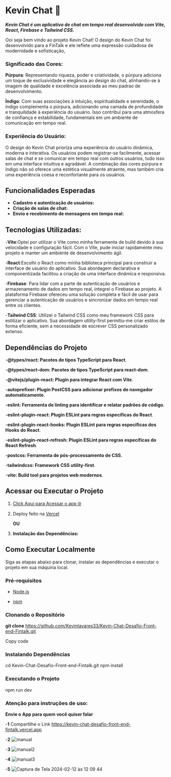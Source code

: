 # Kevin Chat 💬

***Kevin Chat é um aplicativo de chat em tempo real desenvolvido com Vite, React, Firebase e Tailwind CSS.***

<p>Ooi seja bem vindo ao projeto Kevin Chat!
O design do Kevin Chat foi desenvolvido para a FinTalk e ele reflete uma expressão cuidadosa de modernidade e sofisticação, </p>

### Significado das Cores:

**Púrpura**: Representando riqueza, poder e criatividade, o púrpura adiciona um toque de exclusividade e elegância ao design do chat, alinhando-se à imagem de qualidade e excelência associada ao meu padrao de desenvolvimento.

**Índigo**: Com suas associações à intuição, espiritualidade e serenidade, o índigo complementa o púrpura, adicionando uma camada de profundidade e tranquilidade à experiência do usuário. Isso contribui para uma atmosfera de confiança e estabilidade, fundamentais em um ambiente de comunicação em tempo real.

### Experiência do Usuário:
O design do Kevin Chat prioriza uma experiência do usuário dinâmica, moderna e interativa. Os usuários podem registrar-se facilmente, acessar salas de chat e se comunicar em tempo real com outros usuários, tudo isso em uma interface intuitiva e agradável. A combinação das cores púrpura e índigo não só oferece uma estética visualmente atraente, mas também cria uma experiência coesa e reconfortante para os usuários.

## Funcionalidades Esperadas

- **Cadastro e autenticação de usuários:**
- **Criação de salas de chat:** 
- **Envio e recebimento de mensagens em tempo real:**

## Tecnologias Utilizadas:
 -**Vite**:Optei por utilizar o Vite como minha ferramenta de build devido à sua velocidade e configuração fácil. Com o Vite, pude iniciar rapidamente meu projeto e manter um ambiente de desenvolvimento ágil.
 
 -**React**:Escolhi o React como minha biblioteca principal para construir a interface de usuário do aplicativo. Sua abordagem declarativa e componentizada facilitou a criação de uma interface dinâmica e responsiva.
 
 -**Firebase**: Para lidar com a parte de autenticação de usuários e armazenamento de dados em tempo real, integrei o Firebase ao projeto. A plataforma Firebase ofereceu uma solução completa e fácil de usar para gerenciar a autenticação de usuários e sincronizar dados em tempo real entre os clientes.
 
 -**Tailwind CSS**: Utilizei o Tailwind CSS como meu framework CSS para estilizar o aplicativo. Sua abordagem utility-first permitiu-me criar estilos de forma eficiente, sem a necessidade de escrever CSS personalizado extenso.

## Dependências do Projeto
-**@types/react: Pacotes de tipos TypeScript para React**.

-**@types/react-dom: Pacotes de tipos TypeScript para react-dom**.

-**@vitejs/plugin-react: Plugin para integrar React com Vite**.

-**autoprefixer: Plugin PostCSS para adicionar prefixos de navegador automaticamente**.

-**eslint: Ferramenta de linting para identificar e relatar padrões de código**.

-**eslint-plugin-react: Plugin ESLint para regras específicas do React**.

-**eslint-plugin-react-hooks: Plugin ESLint para regras específicas dos Hooks do React**.

-**eslint-plugin-react-refresh: Plugin ESLint para regras específicas do React Refresh**.

-**postcss: Ferramenta de pós-processamento de CSS**.

-**tailwindcss: Framework CSS utility-first**.

-**vite: Build tool para projetos web modernos**.

## Acessar ou Executar o Projeto
1. <a href='https://kevin-chat-desafio-front-end-fintalk.vercel.app/'> Click Aqui para Acessar o app 🌐 </a>
2. Deploy feito na [Vercel](https://vercel.com/)

    **OU**

3. **Instalação das Dependências:**
  

## Como Executar Localmente

Siga as etapas abaixo para clonar, instalar as dependências e executar o projeto em sua máquina local.

### Pré-requisitos

- [Node.js](https://nodejs.org/)

- [npm](https://www.npmjs.com/) 

### Clonando o Repositório

**git clone** https://github.com/Kevintavares33/Kevin-Chat-Desafio-Front-end-Fintalk.git

Copy code

### Instalando Dependências

cd Kevin-Chat-Desafio-Front-end-Fintalk.git
npm install

### Executando o Projeto

npm run dev


### Atenção para instruções de uso:
**Envie o App para quem você quiser falar**

-**1** Compartilhe o Link https://kevin-chat-desafio-front-end-fintalk.vercel.app

-**2**  ![manual](https://github.com/Kevintavares33/Kevin-Chat-Desafio-Front-end-Fintalk/assets/125915861/b2fa9725-d354-4e8d-a920-2173db3023dc)

-**3** ![manual2](https://github.com/Kevintavares33/Kevin-Chat-Desafio-Front-end-Fintalk/assets/125915861/b1e74f1b-8711-47ab-bc8c-ae99bdbdc13b)

-**4** ![manual3](https://github.com/Kevintavares33/Kevin-Chat-Desafio-Front-end-Fintalk/assets/125915861/a2d89ca8-3bd9-4e9e-8340-b7a17eb0663c)

-**5** ![Captura de Tela 2024-02-12 às 12 09 44](https://github.com/Kevintavares33/Kevin-Chat-Desafio-Front-end-Fintalk/assets/125915861/83ff18fe-bf72-4427-a13e-2e747dbae672)
